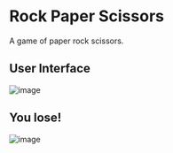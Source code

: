 # Rock Paper Scissors

A game of paper rock scissors.

## User Interface
![image](https://user-images.githubusercontent.com/105807191/226057923-6d0707ac-3321-4384-b711-b9284c138878.png)


## You lose!
![image](https://user-images.githubusercontent.com/105807191/226058302-91fb4429-09ec-4434-87fc-c20de402bf5b.png)
